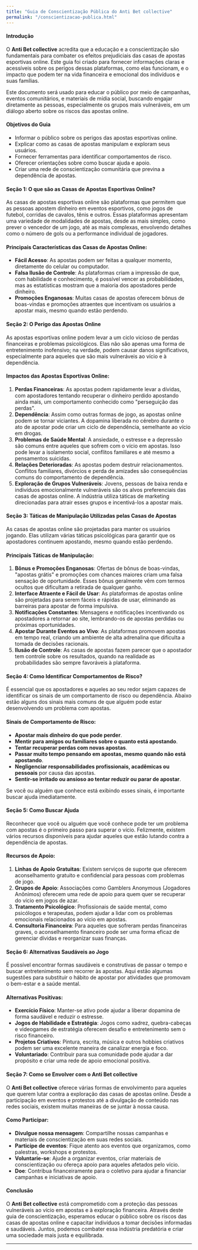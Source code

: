 ```yaml
---
title: "Guia de Conscientização Pública do Anti Bet collective"
permalink: "/conscientizacao-publica.html"
---
```


#### **Introdução**
O **Anti Bet collective** acredita que a educação e a conscientização são fundamentais para combater os efeitos prejudiciais das casas de apostas esportivas online. Este guia foi criado para fornecer informações claras e acessíveis sobre os perigos dessas plataformas, como elas funcionam, e o impacto que podem ter na vida financeira e emocional dos indivíduos e suas famílias.

Este documento será usado para educar o público por meio de campanhas, eventos comunitários, e materiais de mídia social, buscando engajar diretamente as pessoas, especialmente os grupos mais vulneráveis, em um diálogo aberto sobre os riscos das apostas online.

#### **Objetivos do Guia**
- Informar o público sobre os perigos das apostas esportivas online.
- Explicar como as casas de apostas manipulam e exploram seus usuários.
- Fornecer ferramentas para identificar comportamentos de risco.
- Oferecer orientações sobre como buscar ajuda e apoio.
- Criar uma rede de conscientização comunitária que previna a dependência de apostas.

#### **Seção 1: O que são as Casas de Apostas Esportivas Online?**

As casas de apostas esportivas online são plataformas que permitem que as pessoas apostem dinheiro em eventos esportivos, como jogos de futebol, corridas de cavalos, tênis e outros. Essas plataformas apresentam uma variedade de modalidades de apostas, desde as mais simples, como prever o vencedor de um jogo, até as mais complexas, envolvendo detalhes como o número de gols ou a performance individual de jogadores.

#### **Principais Características das Casas de Apostas Online**:
- **Fácil Acesso**: As apostas podem ser feitas a qualquer momento, diretamente do celular ou computador.
- **Falsa Ilusão de Controle**: As plataformas criam a impressão de que, com habilidade e conhecimento, é possível vencer as probabilidades, mas as estatísticas mostram que a maioria dos apostadores perde dinheiro.
- **Promoções Enganosas**: Muitas casas de apostas oferecem bônus de boas-vindas e promoções atraentes que incentivam os usuários a apostar mais, mesmo quando estão perdendo.

#### **Seção 2: O Perigo das Apostas Online**

As apostas esportivas online podem levar a um ciclo vicioso de perdas financeiras e problemas psicológicos. Elas não são apenas uma forma de entretenimento inofensivo; na verdade, podem causar danos significativos, especialmente para aqueles que são mais vulneráveis ao vício e à dependência.

#### **Impactos das Apostas Esportivas Online**:
1. **Perdas Financeiras**: As apostas podem rapidamente levar a dívidas, com apostadores tentando recuperar o dinheiro perdido apostando ainda mais, um comportamento conhecido como "perseguição das perdas".
2. **Dependência**: Assim como outras formas de jogo, as apostas online podem se tornar viciantes. A dopamina liberada no cérebro durante o ato de apostar pode criar um ciclo de dependência, semelhante ao vício em drogas.
3. **Problemas de Saúde Mental**: A ansiedade, o estresse e a depressão são comuns entre aqueles que sofrem com o vício em apostas. Isso pode levar a isolamento social, conflitos familiares e até mesmo a pensamentos suicidas.
4. **Relações Deterioradas**: As apostas podem destruir relacionamentos. Conflitos familiares, divórcios e perda de amizades são consequências comuns do comportamento de dependência.
5. **Exploração de Grupos Vulneráveis**: Jovens, pessoas de baixa renda e indivíduos emocionalmente vulneráveis são os alvos preferenciais das casas de apostas online. A indústria utiliza táticas de marketing direcionadas para atrair esses grupos e incentivá-los a apostar mais.

#### **Seção 3: Táticas de Manipulação Utilizadas pelas Casas de Apostas**

As casas de apostas online são projetadas para manter os usuários jogando. Elas utilizam várias táticas psicológicas para garantir que os apostadores continuem apostando, mesmo quando estão perdendo.

#### **Principais Táticas de Manipulação**:
1. **Bônus e Promoções Enganosas**: Ofertas de bônus de boas-vindas, "apostas grátis" e promoções com chances maiores criam uma falsa sensação de oportunidade. Esses bônus geralmente vêm com termos ocultos que dificultam a retirada de qualquer ganho.
2. **Interface Atraente e Fácil de Usar**: As plataformas de apostas online são projetadas para serem fáceis e rápidas de usar, eliminando as barreiras para apostar de forma impulsiva.
3. **Notificações Constantes**: Mensagens e notificações incentivando os apostadores a retornar ao site, lembrando-os de apostas perdidas ou próximas oportunidades.
4. **Apostar Durante Eventos ao Vivo**: As plataformas promovem apostas em tempo real, criando um ambiente de alta adrenalina que dificulta a tomada de decisões racionais.
5. **Ilusão de Controle**: As casas de apostas fazem parecer que o apostador tem controle sobre os resultados, quando na realidade as probabilidades são sempre favoráveis à plataforma.

#### **Seção 4: Como Identificar Comportamentos de Risco?**

É essencial que os apostadores e aqueles ao seu redor sejam capazes de identificar os sinais de um comportamento de risco ou dependência. Abaixo estão alguns dos sinais mais comuns de que alguém pode estar desenvolvendo um problema com apostas.

#### **Sinais de Comportamento de Risco**:
- **Apostar mais dinheiro do que pode perder**.
- **Mentir para amigos ou familiares sobre o quanto está apostando**.
- **Tentar recuperar perdas com novas apostas**.
- **Passar muito tempo pensando em apostas, mesmo quando não está apostando**.
- **Negligenciar responsabilidades profissionais, acadêmicas ou pessoais** por causa das apostas.
- **Sentir-se irritado ou ansioso ao tentar reduzir ou parar de apostar**.

Se você ou alguém que conhece está exibindo esses sinais, é importante buscar ajuda imediatamente.

#### **Seção 5: Como Buscar Ajuda**

Reconhecer que você ou alguém que você conhece pode ter um problema com apostas é o primeiro passo para superar o vício. Felizmente, existem vários recursos disponíveis para ajudar aqueles que estão lutando contra a dependência de apostas.

#### **Recursos de Apoio**:
1. **Linhas de Apoio Gratuitas**: Existem serviços de suporte que oferecem aconselhamento gratuito e confidencial para pessoas com problemas de jogo.
2. **Grupos de Apoio**: Associações como Gamblers Anonymous (Jogadores Anônimos) oferecem uma rede de apoio para quem quer se recuperar do vício em jogos de azar.
3. **Tratamento Psicológico**: Profissionais de saúde mental, como psicólogos e terapeutas, podem ajudar a lidar com os problemas emocionais relacionados ao vício em apostas.
4. **Consultoria Financeira**: Para aqueles que sofreram perdas financeiras graves, o aconselhamento financeiro pode ser uma forma eficaz de gerenciar dívidas e reorganizar suas finanças.

#### **Seção 6: Alternativas Saudáveis ao Jogo**

É possível encontrar formas saudáveis e construtivas de passar o tempo e buscar entretenimento sem recorrer às apostas. Aqui estão algumas sugestões para substituir o hábito de apostar por atividades que promovam o bem-estar e a saúde mental.

#### **Alternativas Positivas**:
- **Exercício Físico**: Manter-se ativo pode ajudar a liberar dopamina de forma saudável e reduzir o estresse.
- **Jogos de Habilidade e Estratégia**: Jogos como xadrez, quebra-cabeças e videogames de estratégia oferecem desafio e entretenimento sem o risco financeiro.
- **Projetos Criativos**: Pintura, escrita, música e outros hobbies criativos podem ser uma excelente maneira de canalizar energia e foco.
- **Voluntariado**: Contribuir para sua comunidade pode ajudar a dar propósito e criar uma rede de apoio emocional positiva.

#### **Seção 7: Como se Envolver com o Anti Bet collective**

O **Anti Bet collective** oferece várias formas de envolvimento para aqueles que querem lutar contra a exploração das casas de apostas online. Desde a participação em eventos e protestos até a divulgação de conteúdo nas redes sociais, existem muitas maneiras de se juntar à nossa causa.

#### **Como Participar**:
- **Divulgue nossa mensagem**: Compartilhe nossas campanhas e materiais de conscientização em suas redes sociais.
- **Participe de eventos**: Fique atento aos eventos que organizamos, como palestras, workshops e protestos.
- **Voluntarie-se**: Ajude a organizar eventos, criar materiais de conscientização ou ofereça apoio para aqueles afetados pelo vício.
- **Doe**: Contribua financeiramente para o coletivo para ajudar a financiar campanhas e iniciativas de apoio.

#### **Conclusão**

O **Anti Bet collective** está comprometido com a proteção das pessoas vulneráveis ao vício em apostas e à exploração financeira. Através deste guia de conscientização, esperamos educar o público sobre os riscos das casas de apostas online e capacitar indivíduos a tomar decisões informadas e saudáveis. Juntos, podemos combater essa indústria predatória e criar uma sociedade mais justa e equilibrada.

---
